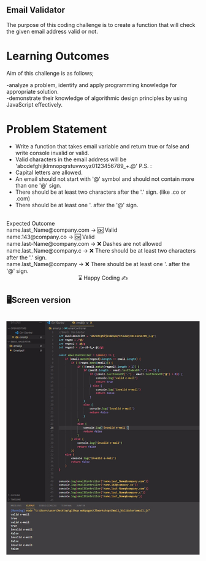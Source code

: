 ## Email Validator

The purpose of this coding challenge is to create a function that will check the given email address valid or
not.
# Learning Outcomes

Aim of this challenge is as follows;

 -analyze a problem, identify and apply programming knowledge for appropriate solution.<br>
 -demonstrate their knowledge of algorithmic design principles by using JavaScript effectively.<br>
 
# Problem Statement
- Write a function that takes email variable and return true or false and write console invalid or valid. <br>
- Valid characters in the email address will be 'abcdefghijklmnopqrstuvwxyz0123456789_+.@' P.S. :<br>
- Capital letters are allowed.<br>
- An email should not start with '@' symbol and should not contain more than one '@' sign.<br>
- There should be at least two characters after the '.' sign. (like .co or .com)<br>
- There should be at least one '. after the '@' sign.<br>

<br>
Expected Outcome
<br>
name.last_Name@company.com -> 🆗 Valid <br>
name.143@company.co -> 🆗 Valid <br>
name.last-Name@company.com -> ❌ Dashes are not allowed <br>
name.last_Name@company.c -> ❌ There should be at least two characters after the '.' sign. <br>
name.last_Name@company -> ❌ There should be at least one '. after the '@' sign. <br>

<center> ⌛ Happy Coding  ✍ </center>

## 🖥️Screen version
<br>
<img src="./email.jpg" align="left" alt="desktop_version">


